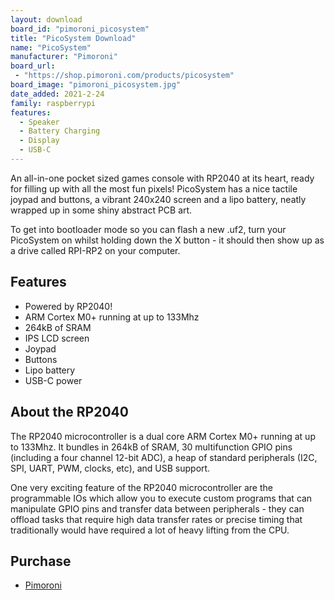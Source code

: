 ```yaml
---
layout: download
board_id: "pimoroni_picosystem"
title: "PicoSystem Download"
name: "PicoSystem"
manufacturer: "Pimoroni"
board_url:
 - "https://shop.pimoroni.com/products/picosystem"
board_image: "pimoroni_picosystem.jpg"
date_added: 2021-2-24
family: raspberrypi
features:
  - Speaker
  - Battery Charging
  - Display
  - USB-C
---
```


An all-in-one pocket sized games console with RP2040 at its heart, ready for filling up with all the most fun pixels! PicoSystem has a nice tactile joypad and buttons, a vibrant 240x240 screen and a lipo battery, neatly wrapped up in some shiny abstract PCB art.

To get into bootloader mode so you can flash a new .uf2, turn your PicoSystem on whilst holding down the X button - it should then show up as a drive called RPI-RP2 on your computer.

## Features
* Powered by RP2040!
* ARM Cortex M0+ running at up to 133Mhz
* 264kB of SRAM
* IPS LCD screen
* Joypad
* Buttons
* Lipo battery
* USB-C power

## About the RP2040
The RP2040 microcontroller is a dual core ARM Cortex M0+ running at up to 133Mhz. It bundles in 264kB of SRAM, 30 multifunction GPIO pins (including a four channel 12-bit ADC), a heap of standard peripherals (I2C, SPI, UART, PWM, clocks, etc), and USB support.

One very exciting feature of the RP2040 microcontroller are the programmable IOs which allow you to execute custom programs that can manipulate GPIO pins and transfer data between peripherals - they can offload tasks that require high data transfer rates or precise timing that traditionally would have required a lot of heavy lifting from the CPU.

## Purchase
* [Pimoroni](https://shop.pimoroni.com/products/picosystem)
